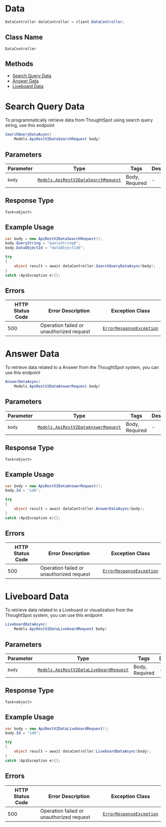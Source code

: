 # Data

```csharp
DataController dataController = client.DataController;
```

## Class Name

`DataController`

## Methods

* [Search Query Data](/doc/controllers/data.md#search-query-data)
* [Answer Data](/doc/controllers/data.md#answer-data)
* [Liveboard Data](/doc/controllers/data.md#liveboard-data)


# Search Query Data

To programmatically retrieve data from ThoughtSpot using search query string, use this endpoint

```csharp
SearchQueryDataAsync(
    Models.ApiRestV2DataSearchRequest body)
```

## Parameters

| Parameter | Type | Tags | Description |
|  --- | --- | --- | --- |
| `body` | [`Models.ApiRestV2DataSearchRequest`](/doc/models/api-rest-v2-data-search-request.md) | Body, Required | - |

## Response Type

`Task<object>`

## Example Usage

```csharp
var body = new ApiRestV2DataSearchRequest();
body.QueryString = "queryString0";
body.DataObjectId = "dataObjectId6";

try
{
    object result = await dataController.SearchQueryDataAsync(body);
}
catch (ApiException e){};
```

## Errors

| HTTP Status Code | Error Description | Exception Class |
|  --- | --- | --- |
| 500 | Operation failed or unauthorized request | [`ErrorResponseException`](/doc/models/error-response-exception.md) |


# Answer Data

To retrieve data related to a Answer from the ThoughtSpot system, you can use this endpoint

```csharp
AnswerDataAsync(
    Models.ApiRestV2DataAnswerRequest body)
```

## Parameters

| Parameter | Type | Tags | Description |
|  --- | --- | --- | --- |
| `body` | [`Models.ApiRestV2DataAnswerRequest`](/doc/models/api-rest-v2-data-answer-request.md) | Body, Required | - |

## Response Type

`Task<object>`

## Example Usage

```csharp
var body = new ApiRestV2DataAnswerRequest();
body.Id = "id6";

try
{
    object result = await dataController.AnswerDataAsync(body);
}
catch (ApiException e){};
```

## Errors

| HTTP Status Code | Error Description | Exception Class |
|  --- | --- | --- |
| 500 | Operation failed or unauthorized request | [`ErrorResponseException`](/doc/models/error-response-exception.md) |


# Liveboard Data

To retrieve data related to a Liveboard or visualization from the ThoughtSpot system, you can use this endpoint

```csharp
LiveboardDataAsync(
    Models.ApiRestV2DataLiveboardRequest body)
```

## Parameters

| Parameter | Type | Tags | Description |
|  --- | --- | --- | --- |
| `body` | [`Models.ApiRestV2DataLiveboardRequest`](/doc/models/api-rest-v2-data-liveboard-request.md) | Body, Required | - |

## Response Type

`Task<object>`

## Example Usage

```csharp
var body = new ApiRestV2DataLiveboardRequest();
body.Id = "id6";

try
{
    object result = await dataController.LiveboardDataAsync(body);
}
catch (ApiException e){};
```

## Errors

| HTTP Status Code | Error Description | Exception Class |
|  --- | --- | --- |
| 500 | Operation failed or unauthorized request | [`ErrorResponseException`](/doc/models/error-response-exception.md) |

